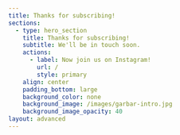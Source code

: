 ```yaml
---
title: Thanks for subscribing!
sections:
  - type: hero_section
    title: Thanks for subscribing!
    subtitle: We'll be in touch soon.
    actions:
      - label: Now join us on Instagram!
        url: /
        style: primary
    align: center
    padding_bottom: large
    background_color: none
    background_image: /images/garbar-intro.jpg
    background_image_opacity: 40
layout: advanced
---
```

